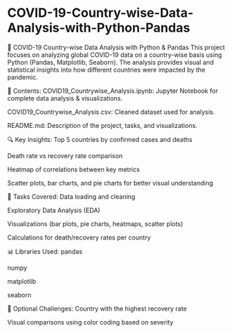 # COVID-19-Country-wise-Data-Analysis-with-Python-Pandas
🦠 COVID-19 Country-wise Data Analysis with Python & Pandas
This project focuses on analyzing global COVID-19 data on a country-wise basis using Python (Pandas, Matplotlib, Seaborn).
The analysis provides visual and statistical insights into how different countries were impacted by the pandemic.

📂 Contents:
COVID19_Countrywise_Analysis.ipynb: Jupyter Notebook for complete data analysis & visualizations.

COVID19_Countrywise_Analysis.csv: Cleaned dataset used for analysis.

README.md: Description of the project, tasks, and visualizations.

🔍 Key Insights:
Top 5 countries by confirmed cases and deaths

Death rate vs recovery rate comparison

Heatmap of correlations between key metrics

Scatter plots, bar charts, and pie charts for better visual understanding

🧪 Tasks Covered:
Data loading and cleaning

Exploratory Data Analysis (EDA)

Visualizations (bar plots, pie charts, heatmaps, scatter plots)

Calculations for death/recovery rates per country

📊 Libraries Used:
pandas

numpy

matplotlib

seaborn

🔧 Optional Challenges:
Country with the highest recovery rate

Visual comparisons using color coding based on severity

